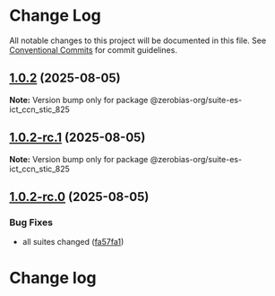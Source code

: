 # Change Log

All notable changes to this project will be documented in this file.
See [Conventional Commits](https://conventionalcommits.org) for commit guidelines.

## [1.0.2](https://github.com/zerobias-org/suite/compare/@zerobias-org/suite-es-ict_ccn_stic_825@1.0.2-rc.1...@zerobias-org/suite-es-ict_ccn_stic_825@1.0.2) (2025-08-05)

**Note:** Version bump only for package @zerobias-org/suite-es-ict_ccn_stic_825





## [1.0.2-rc.1](https://github.com/zerobias-org/suite/compare/@zerobias-org/suite-es-ict_ccn_stic_825@1.0.2-rc.0...@zerobias-org/suite-es-ict_ccn_stic_825@1.0.2-rc.1) (2025-08-05)

**Note:** Version bump only for package @zerobias-org/suite-es-ict_ccn_stic_825





## [1.0.2-rc.0](https://github.com/zerobias-org/suite/compare/@zerobias-org/suite-es-ict_ccn_stic_825@1.0.1...@zerobias-org/suite-es-ict_ccn_stic_825@1.0.2-rc.0) (2025-08-05)


### Bug Fixes

* all suites changed ([fa57fa1](https://github.com/zerobias-org/suite/commit/fa57fa1af7628003297df46b2d7740fe95bd2666))





# Change log
